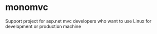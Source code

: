 # monomvc
Support project for asp.net mvc developers who want to use Linux for development or production machine
